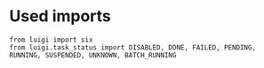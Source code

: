 # Used imports

```text
from luigi import six
from luigi.task_status import DISABLED, DONE, FAILED, PENDING, RUNNING, SUSPENDED, UNKNOWN, BATCH_RUNNING
```
